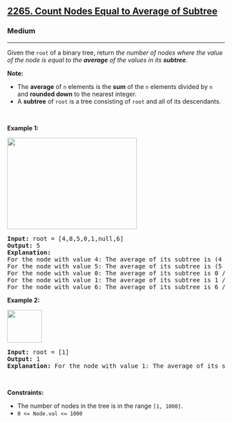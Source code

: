 <h2><a href="https://leetcode.com/problems/count-nodes-equal-to-average-of-subtree/description/">2265. Count Nodes Equal to Average of Subtree</a></h2><h3>Medium</h3><hr><p>Given the <code>root</code> of a binary tree, return <em>the number of nodes where the value of the node is equal to the <strong>average</strong> of the values in its <strong>subtree</strong></em>.</p>

<p><strong>Note:</strong></p>

<ul>
	<li>The <strong>average</strong> of <code>n</code> elements is the <strong>sum</strong> of the <code>n</code> elements divided by <code>n</code> and <strong>rounded down</strong> to the nearest integer.</li>
	<li>A <strong>subtree</strong> of <code>root</code> is a tree consisting of <code>root</code> and all of its descendants.</li>
</ul>

<p>&nbsp;</p>
<p><strong class="example">Example 1:</strong></p>
<img src="https://assets.leetcode.com/uploads/2022/03/15/image-20220315203925-1.png" style="width: 300px; height: 212px;" />
<pre>
<strong>Input:</strong> root = [4,8,5,0,1,null,6]
<strong>Output:</strong> 5
<strong>Explanation:</strong> 
For the node with value 4: The average of its subtree is (4 + 8 + 5 + 0 + 1 + 6) / 6 = 24 / 6 = 4.
For the node with value 5: The average of its subtree is (5 + 6) / 2 = 11 / 2 = 5.
For the node with value 0: The average of its subtree is 0 / 1 = 0.
For the node with value 1: The average of its subtree is 1 / 1 = 1.
For the node with value 6: The average of its subtree is 6 / 1 = 6.
</pre>

<p><strong class="example">Example 2:</strong></p>
<img src="https://assets.leetcode.com/uploads/2022/03/26/image-20220326133920-1.png" style="width: 80px; height: 76px;" />
<pre>
<strong>Input:</strong> root = [1]
<strong>Output:</strong> 1
<strong>Explanation:</strong> For the node with value 1: The average of its subtree is 1 / 1 = 1.
</pre>

<p>&nbsp;</p>
<p><strong>Constraints:</strong></p>

<ul>
	<li>The number of nodes in the tree is in the range <code>[1, 1000]</code>.</li>
	<li><code>0 &lt;= Node.val &lt;= 1000</code></li>
</ul>

